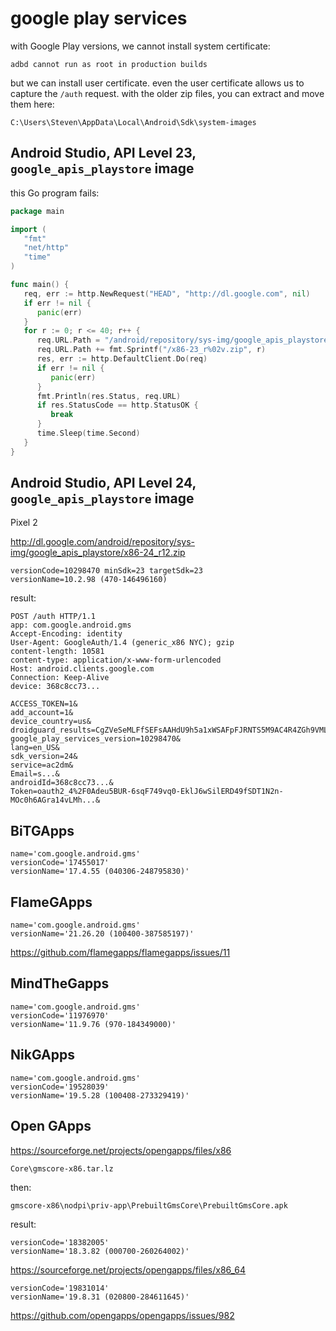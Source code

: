 # google play services

with Google Play versions, we cannot install system certificate:

~~~
adbd cannot run as root in production builds
~~~

but we can install user certificate. even the user certificate allows us to
capture the `/auth` request. with the older zip files, you can extract and move
them here:

~~~
C:\Users\Steven\AppData\Local\Android\Sdk\system-images
~~~

## Android Studio, API Level 23, `google_apis_playstore` image

this Go program fails:

~~~go
package main

import (
   "fmt"
   "net/http"
   "time"
)

func main() {
   req, err := http.NewRequest("HEAD", "http://dl.google.com", nil)
   if err != nil {
      panic(err)
   }
   for r := 0; r <= 40; r++ {
      req.URL.Path = "/android/repository/sys-img/google_apis_playstore"
      req.URL.Path += fmt.Sprintf("/x86-23_r%02v.zip", r)
      res, err := http.DefaultClient.Do(req)
      if err != nil {
         panic(err)
      }
      fmt.Println(res.Status, req.URL)
      if res.StatusCode == http.StatusOK {
         break
      }
      time.Sleep(time.Second)
   }
}
~~~

## Android Studio, API Level 24, `google_apis_playstore` image

Pixel 2

<http://dl.google.com/android/repository/sys-img/google_apis_playstore/x86-24_r12.zip>

~~~
versionCode=10298470 minSdk=23 targetSdk=23
versionName=10.2.98 (470-146496160)
~~~

result:

~~~
POST /auth HTTP/1.1
app: com.google.android.gms
Accept-Encoding: identity
User-Agent: GoogleAuth/1.4 (generic_x86 NYC); gzip
content-length: 10581
content-type: application/x-www-form-urlencoded
Host: android.clients.google.com
Connection: Keep-Alive
device: 368c8cc73...

ACCESS_TOKEN=1&
add_account=1&
device_country=us&
droidguard_results=CgZVeSeMLFfSEFsAAHdU9h5a1xWSAFpFJRNTS5M9AC4R4ZGh9VMLBADDJ6...&
google_play_services_version=10298470&
lang=en_US&
sdk_version=24&
service=ac2dm&
Email=s...&
androidId=368c8cc73...&
Token=oauth2_4%2F0Adeu5BUR-6sqF749vq0-EklJ6wSilERD49fSDT1N2n-MOc0h6AGra14vLMh...&
~~~

## BiTGApps

~~~
name='com.google.android.gms'
versionCode='17455017'
versionName='17.4.55 (040306-248795830)'
~~~

## FlameGApps

~~~
name='com.google.android.gms'
versionName='21.26.20 (100400-387585197)'
~~~

https://github.com/flamegapps/flamegapps/issues/11

## MindTheGapps

~~~
name='com.google.android.gms'
versionCode='11976970'
versionName='11.9.76 (970-184349000)'
~~~

## NikGApps

~~~
name='com.google.android.gms'
versionCode='19528039'
versionName='19.5.28 (100408-273329419)'
~~~

## Open GApps

https://sourceforge.net/projects/opengapps/files/x86

~~~
Core\gmscore-x86.tar.lz
~~~

then:

~~~
gmscore-x86\nodpi\priv-app\PrebuiltGmsCore\PrebuiltGmsCore.apk
~~~

result:

~~~
versionCode='18382005'
versionName='18.3.82 (000700-260264002)'
~~~

<https://sourceforge.net/projects/opengapps/files/x86_64>

~~~
versionCode='19831014'
versionName='19.8.31 (020800-284611645)'
~~~

https://github.com/opengapps/opengapps/issues/982
